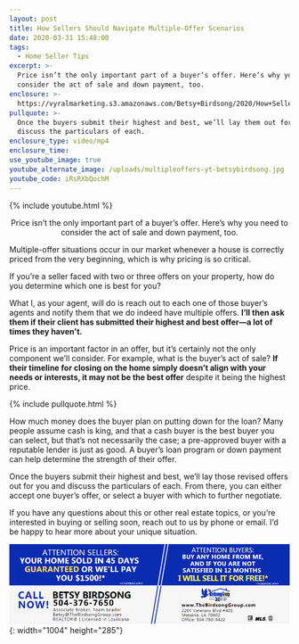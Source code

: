 ```yaml
---
layout: post
title: How Sellers Should Navigate Multiple-Offer Scenarios
date: 2020-03-31 15:48:00
tags:
  - Home Seller Tips
excerpt: >-
  Price isn’t the only important part of a buyer’s offer. Here’s why you need to
  consider the act of sale and down payment, too.
enclosure: >-
  https://vyralmarketing.s3.amazonaws.com/Betsy+Birdsong/2020/How+Sellers+Should+Navigate+Multiple-Offer+Scenarios.mp4
pullquote: >-
  Once the buyers submit their highest and best, we’ll lay them out for you and
  discuss the particulars of each.
enclosure_type: video/mp4
enclosure_time:
use_youtube_image: true
youtube_alternate_image: /uploads/multipleoffers-yt-betsybirdsong.jpg
youtube_code: iRsRXbQochM
---
```


{% include youtube.html %}

<p style="text-align:center">Price isn’t the only important part of a buyer’s offer. Here’s why you need to consider the act of sale and down payment, too.</p>

Multiple-offer situations occur in our market whenever a house is correctly priced from the very beginning, which is why pricing is so critical.&nbsp;

If you’re a seller faced with two or three offers on your property, how do you determine which one is best for you?&nbsp;

What I, as your agent, will do is reach out to each one of those buyer’s agents and notify them that we do indeed have multiple offers. **I’ll then ask them if their client has submitted their highest and best offer—a lot of times they haven't.&nbsp;**

Price is an important factor in an offer, but it’s certainly not the only component we’ll consider. For example, what is the buyer’s act of sale? **If their timeline for closing on the home simply doesn’t align with your needs or interests, it may not be the best offer** despite it being the highest price.&nbsp;

{% include pullquote.html %}

How much money does the buyer plan on putting down for the loan? Many people assume cash is king, and that a cash buyer is the best buyer you can select, but that’s not necessarily the case; a pre-approved buyer with a reputable lender is just as good. A buyer’s loan program or down payment can help determine the strength of their offer.&nbsp;

Once the buyers submit their highest and best, we’ll lay those revised offers out for you and discuss the particulars of each. From there, you can either accept one buyer’s offer, or select a buyer with which to further negotiate.&nbsp;

If you have any questions about this or other real estate topics, or you’re interested in buying or selling soon, reach out to us by phone or email. I’d be happy to hear more about your unique situation.

![](/uploads/birdsong-disclaimer.jpg){: width="1004" height="285"}